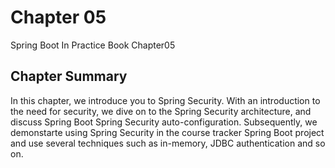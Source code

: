 # Chapter 05
Spring Boot In Practice Book Chapter05

## Chapter Summary
In this chapter, we introduce you to Spring Security. With an introduction to the need for security, we dive on to the Spring Security architecture, and discuss Spring Boot Spring Security auto-configuration. Subsequently, we demonstarte using Spring Security in the course tracker Spring Boot project and use several techniques such as in-memory, JDBC authentication and so on. 
